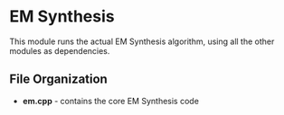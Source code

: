 # EM Synthesis
This module runs the actual EM Synthesis algorithm, using all the other modules as dependencies.

## File Organization
- **em.cpp** - contains the core EM Synthesis code